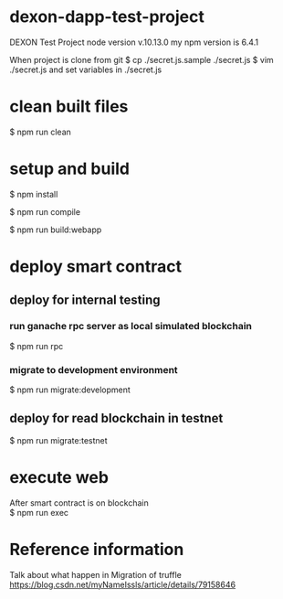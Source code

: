 # dexon-dapp-test-project
DEXON Test Project
node version v.10.13.0
my npm version is 6.4.1

When project is clone from git
$ cp ./secret.js.sample ./secret.js 
$ vim ./secret.js
and set variables in ./secret.js

# clean built files
$ npm run clean  

# setup and build
$ npm install  

$ npm run compile  

$ npm run build:webapp  

# deploy smart contract
## deploy for internal testing
### run ganache rpc server as local simulated blockchain
$ npm run rpc 
### migrate to development environment
$ npm run migrate:development

## deploy for read blockchain in testnet
$ npm run migrate:testnet

# execute web
After smart contract is on blockchain   
$ npm run exec  



# Reference information
Talk about what happen in Migration of truffle
https://blog.csdn.net/myNameIssls/article/details/79158646
